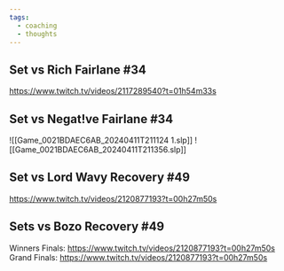 ```yaml
---
tags:
  - coaching
  - thoughts
---
```


## Set vs Rich Fairlane #34
https://www.twitch.tv/videos/2117289540?t=01h54m33s

## Set vs Negat!ve Fairlane #34
![[Game_0021BDAEC6AB_20240411T211124 1.slp]]
![[Game_0021BDAEC6AB_20240411T211356.slp]]
## Set vs Lord Wavy Recovery #49
https://www.twitch.tv/videos/2120877193?t=00h27m50s

## Sets vs Bozo Recovery #49
Winners Finals: https://www.twitch.tv/videos/2120877193?t=00h27m50s
Grand Finals: https://www.twitch.tv/videos/2120877193?t=00h27m50s
